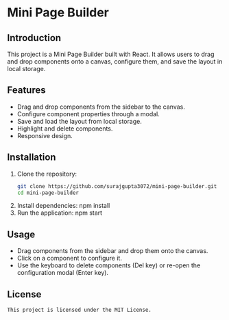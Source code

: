 # Mini Page Builder

## Introduction
This project is a Mini Page Builder built with React. It allows users to drag and drop components onto a canvas, configure them, and save the layout in local storage.

## Features
- Drag and drop components from the sidebar to the canvas.
- Configure component properties through a modal.
- Save and load the layout from local storage.
- Highlight and delete components.
- Responsive design.

## Installation
1. Clone the repository:
   ```sh
   git clone https://github.com/surajgupta3072/mini-page-builder.git
   cd mini-page-builder
2. Install dependencies:
    npm install
3. Run the application:
    npm start

## Usage
   - Drag components from the sidebar and drop them onto the canvas.
   - Click on a component to configure it.
   - Use the keyboard to delete components (Del key) or re-open the configuration modal (Enter key).

## License
    This project is licensed under the MIT License.
    
